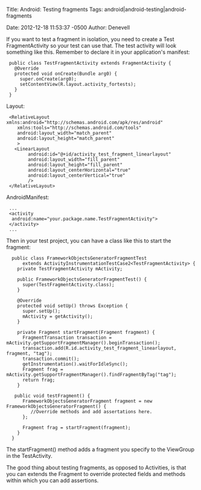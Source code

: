 Title: Android: Testing fragments
Tags: android|android-testing|android-fragments

Date: 2012-12-18 11:53:37 -0500 
Author: Denevell

If you want to test a fragment in isolation, you need to create a Test FragmentActivity so your test can use that. The test activity will look something like this. Remember to declare it in your application's manifest:

     public class TestFragmentActivity extends FragmentActivity {
       @Override
       protected void onCreate(Bundle arg0) {
         super.onCreate(arg0);
         setContentView(R.layout.activity_fortests);
       }
     }

Layout:

     <RelativeLayout xmlns:android="http://schemas.android.com/apk/res/android"
        xmlns:tools="http://schemas.android.com/tools"
        android:layout_width="match_parent"
        android:layout_height="match_parent"
        >
       <LinearLayout
            android:id="@+id/activity_test_fragment_linearlayout"
            android:layout_width="fill_parent"
            android:layout_height="fill_parent"
            android:layout_centerHorizontal="true"
            android:layout_centerVertical="true"
            />
     </RelativeLayout>

AndroidManifest:

     ...
     <activity
      android:name="your.package.name.TestFragmentActivity">
     </activity>
     ...

Then in your test project, you can have a class like this to start the fragment:

      public class FrameworkObjectsGeneratorFragmentTest 
          extends ActivityInstrumentationTestCase2<TestFragmentActivity> {
        private TestFragmentActivity mActivity;
     
        public FrameworkObjectsGeneratorFragmentTest() {
          super(TestFragmentActivity.class);
        }
     
        @Override
        protected void setUp() throws Exception {
          super.setUp();
          mActivity = getActivity();
        }
      
        private Fragment startFragment(Fragment fragment) {
          FragmentTransaction transaction = mActivity.getSupportFragmentManager().beginTransaction();
          transaction.add(R.id.activity_test_fragment_linearlayout, fragment, "tag");
          transaction.commit();
          getInstrumentation().waitForIdleSync();
          Fragment frag = mActivity.getSupportFragmentManager().findFragmentByTag("tag");
          return frag;
        }
     
       public void testFragment() {
          FrameworkObjectsGeneratorFragment fragment = new FrameworkObjectsGeneratorFragment() {
             //Override methods and add assertations here.
          };
      
          Fragment frag = startFragment(fragment);
        }
      }

The startFragment() method adds a fragment you specify to the ViewGroup in the TestActivity. 

The good thing about testing fragments, as opposed to Activities, is that you can extends the Fragment to override protected fields and methods within which you can add assertions.
